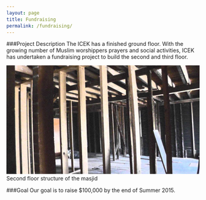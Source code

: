 ```yaml
---
layout: page
title: Fundraising
permalink: /fundraising/
---
```


###Project Description
The ICEK has a finished ground floor. With the growing number of Muslim worshippers prayers and social activities, ICEK has undertaken a fundraising project to build the second and third floor.

<div class="thumbnail">
  <img src="/images/fundraising/secondFloor-1.jpg" alt="Second floor structure of the masjid" />
  <div class="caption">
    Second floor structure of the masjid
  </div>
</div>

###Goal
Our goal is to raise $100,000 by the end of Summer 2015.
